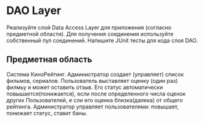 # DAO Layer
Реализуйте слой Data Access Layer для приложения (согласно предметной области). Для получения соединения используйте
собственный пул соединений. Напишите JUnit тесты для кода слоя DAO.


## Предметная область
Система КиноРейтинг. Администратор создает (управляет) список фильмов, сериалов. Пользователь выставляет оценку (один
раз) филмьу и может оставить отзыв. Его статус автоматически повышается(понижается), если после определенного числа
оценок других Пользователей, е сли его оценка близка(далека) от общего рейтинга. Администратор управляет пользователями:
повышает, понижает статус, ставит баны.
